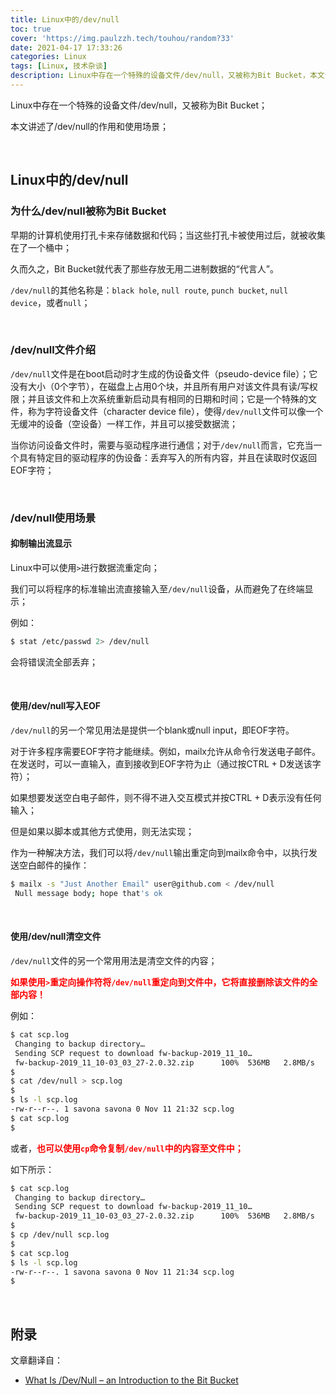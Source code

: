 ```yaml
---
title: Linux中的/dev/null
toc: true
cover: 'https://img.paulzzh.tech/touhou/random?33'
date: 2021-04-17 17:33:26
categories: Linux
tags: [Linux, 技术杂谈]
description: Linux中存在一个特殊的设备文件/dev/null，又被称为Bit Bucket，本文讲述了/dev/null的作用和使用场景；
---
```


Linux中存在一个特殊的设备文件/dev/null，又被称为Bit Bucket；

本文讲述了/dev/null的作用和使用场景；

<br/>

<!--more-->

## **Linux中的/dev/null**

### **为什么/dev/null被称为Bit Bucket**

早期的计算机使用打孔卡来存储数据和代码；当这些打孔卡被使用过后，就被收集在了一个桶中；

久而久之，Bit Bucket就代表了那些存放无用二进制数据的“代言人”。

`/dev/null`的其他名称是：`black hole`, `null route`, `punch bucket`, `null device`，或者`null`；

<br/>

### **/dev/null文件介绍**

`/dev/null`文件是在boot启动时才生成的伪设备文件（pseudo-device file）；它没有大小（0个字节），在磁盘上占用0个块，并且所有用户对该文件具有读/写权限；并且该文件和上次系统重新启动具有相同的日期和时间；它是一个特殊的文件，称为字符设备文件（character device file），使得`/dev/null`文件可以像一个无缓冲的设备（空设备）一样工作，并且可以接受数据流；

当你访问设备文件时，需要与驱动程序进行通信；对于`/dev/null`而言，它充当一个具有特定目的驱动程序的伪设备：丢弃写入的所有内容，并且在读取时仅返回EOF字符；

<br/>

### **/dev/null使用场景**

#### **抑制输出流显示**

Linux中可以使用`>`进行数据流重定向；

我们可以将程序的标准输出流直接输入至`/dev/null`设备，从而避免了在终端显示；

例如：

```bash
$ stat /etc/passwd 2> /dev/null
```

会将错误流全部丢弃；

<br/>

#### **使用/dev/null写入EOF**

`/dev/null`的另一个常见用法是提供一个blank或null input，即EOF字符。

对于许多程序需要EOF字符才能继续。例如，mailx允许从命令行发送电子邮件。在发送时，可以一直输入，直到接收到EOF字符为止（通过按CTRL + D发送该字符）；

如果想要发送空白电子邮件，则不得不进入交互模式并按CTRL + D表示没有任何输入；

但是如果以脚本或其他方式使用，则无法实现；

作为一种解决方法，我们可以将`/dev/null`输出重定向到mailx命令中，以执行发送空白邮件的操作：

```bash
$ mailx -s "Just Another Email" user@github.com < /dev/null
 Null message body; hope that's ok
```

<br/>

#### **使用/dev/null清空文件**

`/dev/null`文件的另一个常用用法是清空文件的内容；

<font color="#f00">**如果使用`>`重定向操作符将`/dev/null`重定向到文件中，它将直接删除该文件的全部内容！**</font>

例如：

```bash
$ cat scp.log
 Changing to backup directory…
 Sending SCP request to download fw-backup-2019_11_10…
 fw-backup-2019_11_10-03_03_27-2.0.32.zip      100%  536MB   2.8MB/s   03:14    
$ 
$ cat /dev/null > scp.log
$ 
$ ls -l scp.log
-rw-r--r--. 1 savona savona 0 Nov 11 21:32 scp.log
$ cat scp.log 
$ 
```

或者，<font color="#f00">**也可以使用`cp`命令复制`/dev/null`中的内容至文件中；**</font>

如下所示：

```bash
$ cat scp.log 
 Changing to backup directory…
 Sending SCP request to download fw-backup-2019_11_10…
 fw-backup-2019_11_10-03_03_27-2.0.32.zip      100%  536MB   2.8MB/s   03:14
$ 
$ cp /dev/null scp.log 
$ 
$ cat scp.log 
$ ls -l scp.log 
-rw-r--r--. 1 savona savona 0 Nov 11 21:34 scp.log
$ 
```

<br/>

## **附录**

文章翻译自：

-   [What Is /Dev/Null – an Introduction to the Bit Bucket](https://www.putorius.net/introduction-to-dev-null.html)

<br/>

